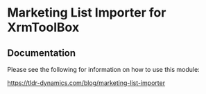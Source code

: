 # Marketing List Importer for XrmToolBox

## Documentation
Please see the following for information on how to use this module:

<https://tldr-dynamics.com/blog/marketing-list-importer>